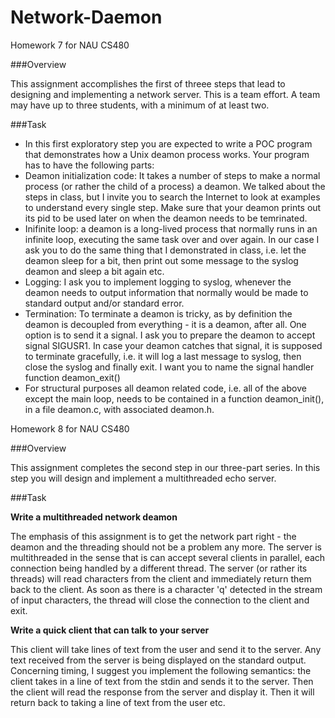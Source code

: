 # Network-Daemon
Homework 7 for NAU CS480

###Overview

This assignment accomplishes the first of threee steps that lead to designing and implementing a network server. This is a team effort. A team may have up to three students, with a minimum of at least two.

###Task

- In this first exploratory step you are expected to write a POC program that demonstrates how a Unix deamon process works. Your program has to have the following parts:
- Deamon initialization code: It takes a number of steps to make a normal process (or rather the child of a process) a deamon. We talked about the steps in class, but I invite you to search the Internet to look at examples to understand every single step. Make sure that your deamon prints out its pid to be used later on when the deamon needs to be temrinated.
- Inifinite loop: a deamon is a long-lived process that normally runs in an infinite loop, executing the same task over and over again. In our case I ask you to do the same thing that I demonstrated in class, i.e. let the deamon sleep for a bit, then print out some message to the syslog deamon and sleep a bit again etc.
- Logging: I ask you to implement logging to syslog, whenever the deamon needs to output information that normally would be made to standard output and/or standard error.
- Termination: To terminate a deamon is tricky, as by definition the deamon is decoupled from everything - it is a deamon, after all. One option is to send it a signal. I ask you to prepare the deamon to accept signal SIGUSR1. In case your deamon catches that signal, it is supposed to terminate gracefully, i.e. it will log a last message to syslog, then close the syslog and finally exit. I want you to name the signal handler function deamon_exit()
- For structural purposes all deamon related code, i.e. all of the above except the main loop, needs to be contained in a function deamon_init(), in a file deamon.c, with associated deamon.h. 

Homework 8 for NAU CS480

###Overview

This assignment completes the second step in our three-part series. In this step you will design and implement a multithreaded echo server.

###Task

**Write a multithreaded network deamon**

The emphasis of this assignment is to get the network part right - the deamon and the threading should not be a problem any more. The server is multithreaded in the sense that is can accept several clients in parallel, each connection being handled by a different thread. The server (or rather its threads) will read characters from the client and immediately return them back to the client. As soon as there is a character 'q' detected in the stream of input characters, the thread will close the connection to the client and exit.

**Write a quick client that can talk to your server**

This client will take lines of text from the user and send it to the server. Any text received from the server is being displayed on the standard output. Concerning timing, I suggest you implement the following semantics: the client takes in a line of text from the stdin and sends it to the server. Then the client will read the response from the server and display it. Then it will return back to taking a line of text from the user etc.
